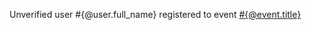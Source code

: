 Unverified user #{@user.full_name} registered to event [#{@event.title}](#{admin_visit_requests_url})
